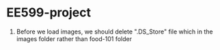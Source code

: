 # EE599-project

1. Before we load images, we should delete ".DS_Store" file which in the images folder rather than food-101 folder
